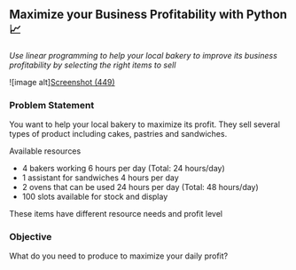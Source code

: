 ## Maximize your Business Profitability with Python 📈
*Use linear programming to help your local bakery to improve its business profitability by selecting the right items to sell*

<p align="center">

  ![image alt][Screenshot (449)](https://github.com/user-attachments/assets/e32be236-5288-46ef-83ee-55ec43999784)


</p>



### Problem Statement
You want to help your local bakery to maximize its profit. They sell several types of product including cakes, pastries and sandwiches.

Available resources
- 4 bakers working 6 hours per day (Total: 24 hours/day)
- 1 assistant for sandwiches 4 hours per day
- 2 ovens that can be used 24 hours per day (Total: 48 hours/day)
- 100 slots available for stock and display

These items have different resource needs and profit level

<p align="center">

  

</p>

### Objective
What do you need to produce to maximize your daily profit?





